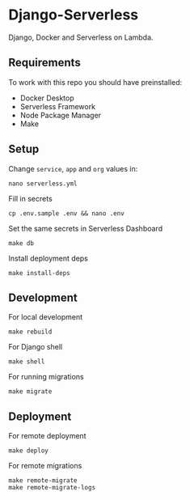 # Django-Serverless
Django, Docker and Serverless on Lambda.

## Requirements
To work with this repo you should have preinstalled:
* Docker Desktop
* Serverless Framework
* Node Package Manager
* Make

## Setup
Change `service`, `app` and `org` values in:
```
nano serverless.yml
```

Fill in secrets
```
cp .env.sample .env && nano .env
```

Set the same secrets in Serverless Dashboard
```
make db
```

Install deployment deps
```
make install-deps
```

## Development

For local development
```
make rebuild
```

For Django shell
```
make shell
```

For running migrations
```
make migrate
```

## Deployment

For remote deployment
```
make deploy
```

For remote migrations
```
make remote-migrate
make remote-migrate-logs
```
